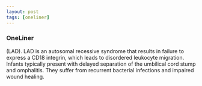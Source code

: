 ```yaml
---
layout: post
tags: [oneliner]
---
```



### OneLiner

(LAD). LAD is an autosomal recessive syndrome that results in failure to express a CD18 integrin, which leads to disordered leukocyte migration. Infants typically present with delayed separation of the umbilical cord stump and omphalitis. They suffer from recurrent bacterial infections and impaired wound healing.
